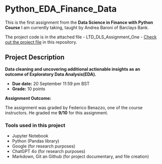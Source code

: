 # Python_EDA_Finance_Data

This is the first assignment from the **Data Science in Finance with Python Course** I am currently taking, taught by Andrea Baroni of Barclays Bank.

The project code is in the attached file - LTD_DLS_Assignment_One - [Check out the project file](https://github.com/OlaIpaye/Python_EDA_Finance_Data/blob/main/LTD_DLS_Assignment_One.ipynb)
in this repository.

## Project Description

**Data cleaning and uncovering additional actionable insights as an outcome of Exploratory Data Analysis(EDA).**

- **Due date:** 20 September 11:59 pm BST
- **Grade:** 10 points

**Assignment Outcome:**

The assignment was graded by Federico Benazzo, one of the course instructors. He graded me **9/10** for this assignment.

### Tools used in this project

- Jupyter Notebook
- Python (Pandas library)
- Google (for research purposes)
- ChatGPT 4o (for research purposes)
- Markdown, Git an Github (for project documentary, and file creation)
